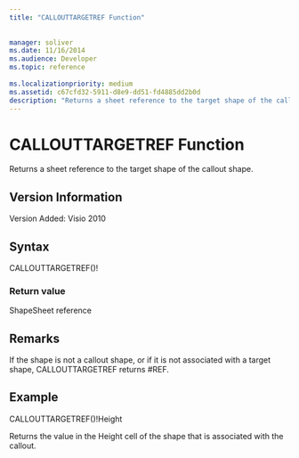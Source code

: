 ```yaml
---
title: "CALLOUTTARGETREF Function"
 
 
manager: soliver
ms.date: 11/16/2014
ms.audience: Developer
ms.topic: reference
 
ms.localizationpriority: medium
ms.assetid: c67cfd32-5911-d8e9-dd51-fd4885dd2b0d
description: "Returns a sheet reference to the target shape of the callout shape."
---
```


# CALLOUTTARGETREF Function

Returns a sheet reference to the target shape of the callout shape.
  
## Version Information

Version Added: Visio 2010 
  
## Syntax

CALLOUTTARGETREF()!
  
### Return value

ShapeSheet reference
  
## Remarks

If the shape is not a callout shape, or if it is not associated with a target shape, CALLOUTTARGETREF returns #REF.
  
## Example

CALLOUTTARGETREF()!Height 
  
Returns the value in the Height cell of the shape that is associated with the callout. 
  

